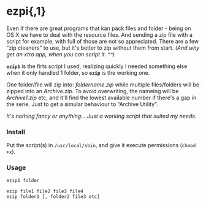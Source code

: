 ezpi{,1}
========

Even if there are great programs that kan pack files and folder - being on OS X we have to deal with the resource files. And sending a zip file with a script for example, with full of those are not so appreciated. There are a few “zip cleaners” to use, but it's better to zip without them from start. _(And why get an xtra app, when you can script it. ^^)_

**`ezip1`** is the firts script I used, realizing quickly I needed something else when it only handled 1 folder, so **`ezip`** is the working one.

One folder/file will zip into: _foldername.zip_ while multiple files/folders will be zipped into an _Archive.zip_. To avoid overwriting, the nameing will be _Archive1.zip_ etc, and it'll find the lowest available number if there's a gap in the serie. Just to get a simular behaviour to “Archive Utility”.

_It's nothing fancy or anything... Just a working script that suited my needs._

### Install

Put the script(s) in `/usr/local/sbin`, and give it execute permissions (`chmod +x`).

### Usage

	ezip1 folder

	ezip file1 file2 file3 file4
	ezip folder1 [, folder2 file3 etc]
